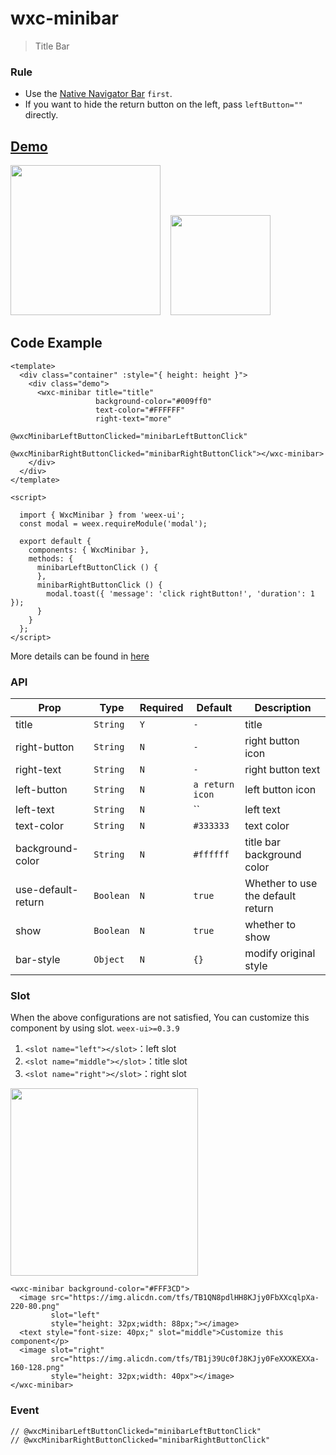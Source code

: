 # wxc-minibar 

> Title Bar

### Rule
- Use the [Native Navigator Bar](https://developer.apple.com/documentation/uikit/uinavigationbar) `first`.
- If you want to hide the return button on the left, pass `leftButton=""` directly. 

## [Demo](https://h5.m.taobao.com/trip/wxc-minibar/index.html?_wx_tpl=https%3A%2F%2Fh5.m.taobao.com%2Ftrip%2Fwxc-minibar%2Fdemo%2Findex.native-min.js)
<img src="https://img.alicdn.com/tfs/TB1IK_TfxPI8KJjSspfXXcCFXXa-750-1334.jpg" width="240"/>&nbsp;&nbsp;&nbsp;&nbsp;<img src="https://img.alicdn.com/tfs/TB1EJY_SpXXXXcmXpXXXXXXXXXX-200-200.png" width="160"/>

## Code Example

```vue
<template>
  <div class="container" :style="{ height: height }">
    <div class="demo">
      <wxc-minibar title="title"
                   background-color="#009ff0"
                   text-color="#FFFFFF"
                   right-text="more"
                   @wxcMinibarLeftButtonClicked="minibarLeftButtonClick"
                   @wxcMinibarRightButtonClicked="minibarRightButtonClick"></wxc-minibar>
    </div>
  </div>
</template>

<script>

  import { WxcMinibar } from 'weex-ui';
  const modal = weex.requireModule('modal');

  export default {
    components: { WxcMinibar },
    methods: {
      minibarLeftButtonClick () {
      },
      minibarRightButtonClick () {
        modal.toast({ 'message': 'click rightButton!', 'duration': 1 });
      }
    }
  };
</script>
```

More details can be found in [here](https://github.com/alibaba/weex-ui/blob/master/example/minibar/index.vue)


### API

| Prop | Type | Required | Default | Description |
|-------------|------------|--------|-----|-----|
| title | `String` |`Y`| `-` |title|
| right-button | `String` |`N`| `-` | right button icon |
| right-text | `String` |`N`| `-` | right button text |
| left-button | `String` |`N`| `a return icon` |  left button icon |
| left-text | `String` |`N`| `` | left text|
| text-color | `String` |`N`| `#333333` | text color |
| background-color | `String` |`N`| `#ffffff` | title bar background color |
| use-default-return | `Boolean` |`N`| `true` | Whether to use the default return |
| show | `Boolean` | `N`|`true` | whether to show |
| bar-style | `Object` | `N`|`{}` | modify original style |

### Slot
When the above configurations are not satisfied, You can customize this component by using slot.   `weex-ui>=0.3.9`

1. `<slot name="left"></slot>`：left slot
2. `<slot name="middle"></slot>`：title slot
3. `<slot name="right"></slot>`：right slot

<img src="https://img.alicdn.com/tfs/TB1nwLviZrI8KJjy0FhXXbfnpXa-752-114.png" width="300"/>
 
```
<wxc-minibar background-color="#FFF3CD">
  <image src="https://img.alicdn.com/tfs/TB1QN8pdlHH8KJjy0FbXXcqlpXa-220-80.png"
         slot="left"
         style="height: 32px;width: 88px;"></image>
  <text style="font-size: 40px;" slot="middle">Customize this component</p>
  <image slot="right"
         src="https://img.alicdn.com/tfs/TB1j39Uc0fJ8KJjy0FeXXXKEXXa-160-128.png"
         style="height: 32px;width: 40px"></image>
</wxc-minibar>
```


### Event

```
// @wxcMinibarLeftButtonClicked="minibarLeftButtonClick"
// @wxcMinibarRightButtonClicked="minibarRightButtonClick"
```

